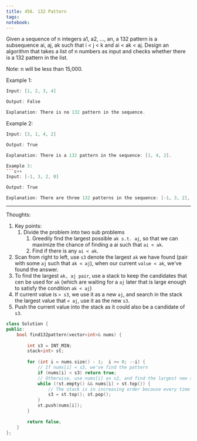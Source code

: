 ```yaml
---
title: 456. 132 Pattern
tags: 
notebook: 
---
```


Given a sequence of n integers a1, a2, ..., an, a 132 pattern is a subsequence ai, aj, ak such that i < j < k and ai < ak < aj. Design an algorithm that takes a list of n numbers as input and checks whether there is a 132 pattern in the list.

Note: n will be less than 15,000.

Example 1:

```c++
Input: [1, 2, 3, 4]

Output: False

Explanation: There is no 132 pattern in the sequence.
```

Example 2:
```c++
Input: [3, 1, 4, 2]

Output: True

Explanation: There is a 132 pattern in the sequence: [1, 4, 2].

Example 3:
```c++
Input: [-1, 3, 2, 0]

Output: True

Explanation: There are three 132 patterns in the sequence: [-1, 3, 2], [-1, 3, 0] and [-1, 2, 0].
```

----------
Thoughts:
1. Key points:
   1. Divide the problem into two sub problems
      1. Greedily find the largest possible `ak s.t. aj`, so that we can maximize the chance of finding a ai such that `ai < ak`.
      2. Find if there is any `ai < ak`.
2. Scan from right to left, use `s3` denote the largest `ak` we have found (pair with some `aj` such that `ak < aj`), when our current `value < ak`, we've found the answer.
3. To find the largest `ak, aj pair`, use a stack to keep the candidates that cen be used for `ak` (which are waiting for a `aj` later that is large enough to satisfy the condition `ak < aj`)
4. If current value is `> s3`, we use it as a new `aj`, and search in the stack the largest value that `< aj`, use it as the new `s3`.
5. Push the current value into the stack as it could also be a candidate of `s3`.


```c++
class Solution {
public:
    bool find132pattern(vector<int>& nums) {
        
        int s3 = INT_MIN;
        stack<int> st;
        
        for (int i = nums.size() - 1;  i >= 0; --i) {
            // If nums[i] < s3, we've find the pattern
            if (nums[i] < s3) return true;
            // Otherwise, use nums[i] as s2, and find the largest new s3 in the stack
            while (!st.empty() && nums[i] > st.top()) {
                // The stack is in increasing order because every time we pop out the values smaller than current s2 and pick the last one of those values as a new s3, and in the end push current s2 into the stack.
                s3 = st.top(); st.pop();
            }
            st.push(nums[i]);
        }
        
        return false;
    }
};
```